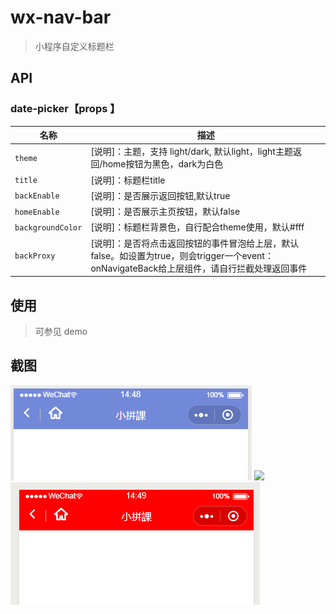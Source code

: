 

# wx-nav-bar

> 小程序自定义标题栏

## API

### date-picker【props 】

| 名称         | 描述                                                                                                           |
| ------------ | -------------------------------------------------------------------------------------------------------------- |
| `theme`       | [说明]：主题，支持 light/dark, 默认light，light主题返回/home按钮为黑色，dark为白色                                                  |
| `title` | [说明]：标题栏title |
| `backEnable` | [说明]：是否展示返回按钮,默认true |
| `homeEnable` | [说明]：是否展示主页按钮，默认false |
| `backgroundColor` | [说明]：标题栏背景色，自行配合theme使用，默认#fff |
| `backProxy` | [说明]：是否将点击返回按钮的事件冒泡给上层，默认false。如设置为true，则会trigger一个event：onNavigateBack给上层组件，请自行拦截处理返回事件 |

## 使用

> 可参见 demo

## 截图

![](https://github.com/yautah/wx_nav_bar/blob/master/snapshots/1.png?raw=true)
![](https://github.com/yautah/wx~nav_bar/blob/master/snapshots/2.png?raw=true)
![](https://github.com/yautah/wx_nav_bar/blob/master/snapshots/3.png?raw=true)
